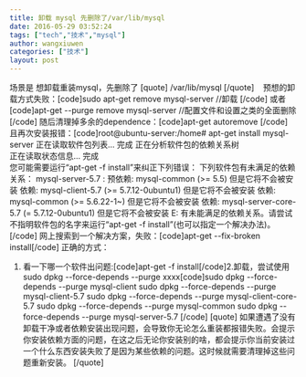 ```yaml
---
title: 卸载 mysql 先删除了/var/lib/mysql 
date: 2016-05-29 03:52:24
tags: ["tech","技术","mysql"]
author: wangxiuwen
categories: ["技术"]
layout: post
---
```


场景是 想卸载重装mysql，先删除了
[quote]
/var/lib/mysql
[/quote]
 
 预想的卸载方式失败：[code]sudo apt-get remove mysql-server //卸载
[/code]
或者[code]apt-get --purge remove mysql-server //配置文件和设置之类的全面删除[/code]
随后清理掉多余的dependence：[code]apt-get autoremove
[/code]
且再次安装报错：[code]root@ubuntu-server:/home# apt-get install mysql-server
正在读取软件包列表... 完成
正在分析软件包的依赖关系树       
正在读取状态信息... 完成       
您可能需要运行“apt-get -f install”来纠正下列错误：
下列软件包有未满足的依赖关系：
 mysql-server-5.7 : 预依赖: mysql-common (&gt;= 5.5) 但是它将不会被安装
                    依赖: mysql-client-5.7 (&gt;= 5.7.12-0ubuntu1) 但是它将不会被安装
                    依赖: mysql-common (&gt;= 5.6.22-1~) 但是它将不会被安装
                    依赖: mysql-server-core-5.7 (= 5.7.12-0ubuntu1) 但是它将不会被安装
E: 有未能满足的依赖关系。请尝试不指明软件包的名字来运行“apt-get -f install”(也可以指定一个解决办法)。
[/code]
网上搜索到一个解决方案，失败：[code]apt-get --fix-broken install[/code]
正确的方式：

1. 看一下哪一个软件出问题:[code]apt-get -f install[/code]2.卸载，尝试使用sudo dpkg --force-depends --purge xxxx[code]sudo dpkg --force-depends --purge mysql-client
sudo dpkg --force-depends --purge mysql-client-5.7
sudo dpkg --force-depends --purge mysql-client-core-5.7
sudo dpkg --force-depends --purge mysql-common
sudo dpkg --force-depends --purge mysql-server-5.7
[/code]
[quote]
如果遭遇了没有卸载干净或者依赖安装出现问题，会导致你无论怎么重装都报错失败。会提示你安装依赖方面的问题，在这之后无论你安装别的啥，都会提示你当前安装过一个什么东西安装失败了是因为某些依赖的问题。这时候就需要清理掉这些问题重新安装。
[/quote]

